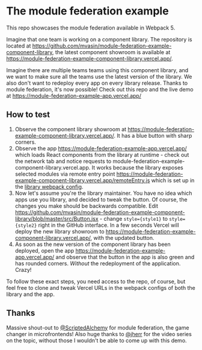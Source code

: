 # The module federation example

This repo showcases the module federation available in Webpack 5.

Imagine that one team is working on a component library. The repository is located at https://github.com/mvasin/module-federation-example-component-library, the latest component showroom is available at https://module-federation-example-component-library.vercel.app/.

Imagine there are multiple teams teams using this component library, and we want to make sure all the teams use the latest version of the library. We also don't want to redeploy every app on every library release. Thanks to module federation, it's now possible! Check out this repo and the live demo at https://module-federation-example-app.vercel.app/


## How to test
1. Observe the component library showroom at https://module-federation-example-component-library.vercel.app/. It has a blue button with sharp corners.
2. Observe the app https://module-federation-example-app.vercel.app/ which loads React components from the library at runtime - check out the network tab and notice requests to module-federation-example-component-library.vercel.app. It works because the library exposes selected modules via remote entry point https://module-federation-example-component-library.vercel.app/remoteEntry.js which is set up in the [library webpack config](https://github.com/mvasin/module-federation-example-component-library/blob/master/webpack.config.js).
3. Now let's assume you're the library maintainer. You have no idea which apps use you library, and decided to tweak the button. Of course, the changes you make should be backwards compatible. Edit https://github.com/mvasin/module-federation-example-component-library/blob/master/src/Button.jsx - change `style={style1}` to `style={style2}` right in the GitHub interface. In a few seconds Vercel will deploy the new library showroom to https://module-federation-example-component-library.vercel.app/, with the updated button.
4. As soon as the new version of the component library has been deployed, open the app https://module-federation-example-app.vercel.app/ and observe that the button in the app is also green and has rounded corners. _Without_ the redeployment of the application. Crazy!

To follow these exact steps, you need access to the repo, of course, but feel free to clone and tweak Vercel URLs in the webpack configs of both the library and the app.

## Thanks
Massive shout-out to [@ScriptedAlchemy](https://github.com/ScriptedAlchemy) for module federation, the game changer in microfrontends! Also huge thanks to [@jherr](https://github.com/jherr) for the video series on the topic, without those I wouldn't be able to come up with this demo.